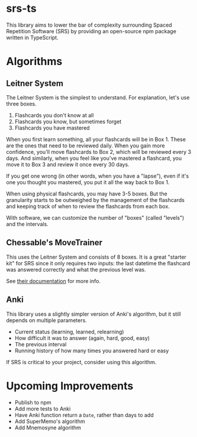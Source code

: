 # srs-ts

This library aims to lower the bar of complexity surrounding Spaced Repetition Software (SRS) by providing an open-source npm package written in TypeScript.

# Algorithms

## Leitner System

The Leitner System is the simplest to understand. For explanation, let's use three boxes.

1. Flashcards you don't know at all
2. Flashcards you know, but sometimes forget
3. Flashcards you have mastered

When you first learn something, all your flashcards will be in Box 1. These are the ones that need to be reviewed daily. When you gain more confidence, you'll move flashcards to Box 2, which will be reviewed every 3 days. And similarly, when you feel like you've mastered a flashcard, you move it to Box 3 and review it once every 30 days.

If you get one wrong (in other words, when you have a "lapse"), even if it's one you thought you mastered, you put it all the way back to Box 1.

When using physical flashcards, you may have 3-5 boxes. But the granularity starts to be outweighed by the management of the flashcards and keeping track of when to review the flashcards from each box.

With software, we can customize the number of "boxes" (called "levels") and the intervals.

## Chessable's MoveTrainer

This uses the Leitner System and consists of 8 boxes. It is a great "starter kit" for SRS since it only requires two inputs: the last datetime the flashcard was answered correctly and what the previous level was.

See [their documentation](https://chessable.stonly.com/kb/guide/en/how-does-the-spaced-repetition-scheduling-work-b6A4HAXont/Steps/198511) for more info.

## Anki

This library uses a slightly simpler version of Anki's algorithm, but it still depends on multiple parameters.

- Current status (learning, learned, relearning)
- How difficult it was to answer (again, hard, good, easy)
- The previous interval
- Running history of how many times you answered hard or easy

If SRS is critical to your project, consider using this algorithm.

# Upcoming Improvements

- Publish to npm
- Add more tests to Anki
- Have Anki function return a `Date`, rather than days to add
- Add SuperMemo's algorithm
- Add Mnemosyne algorithm
